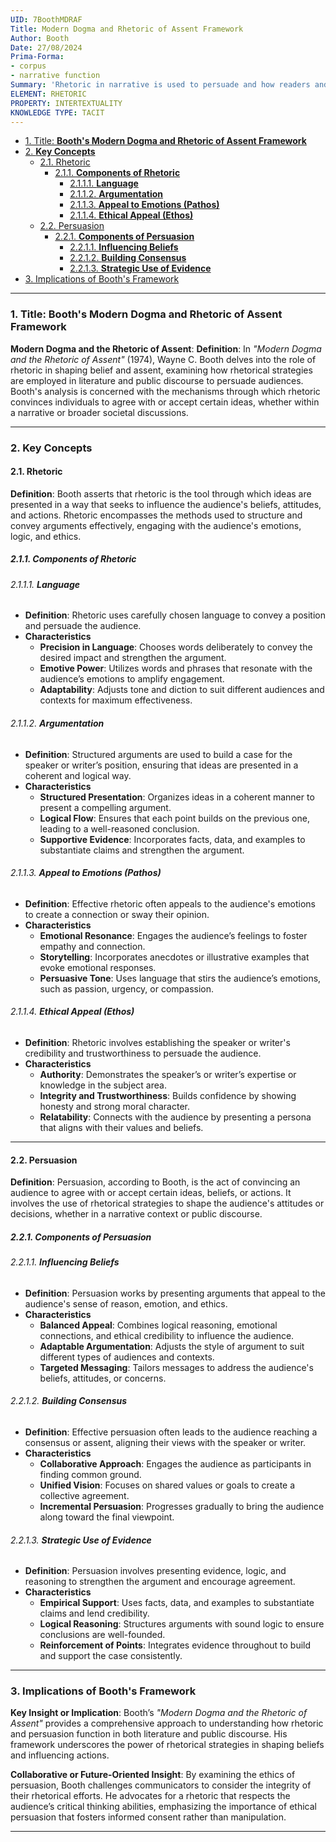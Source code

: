 ```yaml
---
UID: 7BoothMDRAF
Title: Modern Dogma and Rhetoric of Assent Framework
Author: Booth
Date: 27/08/2024
Prima-Forma:
- corpus
- narrative function
Summary: 'Rhetoric in narrative is used to persuade and how readers and audiences navigate the complexities of rhetorical argumentation. '
ELEMENT: RHETORIC
PROPERTY: INTERTEXTUALITY
KNOWLEDGE TYPE: TACIT
---
```

- [1. Title: **Booth's Modern Dogma and Rhetoric of Assent Framework**](#1-title-booths-modern-dogma-and-rhetoric-of-assent-framework)
- [2. **Key Concepts**](#2-key-concepts)
  - [2.1. Rhetoric](#21-rhetoric)
    - [2.1.1. **Components of Rhetoric**](#211-components-of-rhetoric)
      - [2.1.1.1. **Language**](#2111-language)
      - [2.1.1.2. **Argumentation**](#2112-argumentation)
      - [2.1.1.3. **Appeal to Emotions (Pathos)**](#2113-appeal-to-emotions-pathos)
      - [2.1.1.4. **Ethical Appeal (Ethos)**](#2114-ethical-appeal-ethos)
  - [2.2. Persuasion](#22-persuasion)
    - [2.2.1. **Components of Persuasion**](#221-components-of-persuasion)
      - [2.2.1.1. **Influencing Beliefs**](#2211-influencing-beliefs)
      - [2.2.1.2. **Building Consensus**](#2212-building-consensus)
      - [2.2.1.3. **Strategic Use of Evidence**](#2213-strategic-use-of-evidence)
- [3. Implications of Booth's Framework](#3-implications-of-booths-framework)

---

### 1. Title: **Booth's Modern Dogma and Rhetoric of Assent Framework**

**Modern Dogma and the Rhetoric of Assent**:
   **Definition**: In *"Modern Dogma and the Rhetoric of Assent"* (1974), Wayne C. Booth delves into the role of rhetoric in shaping belief and assent, examining how rhetorical strategies are employed in literature and public discourse to persuade audiences. Booth's analysis is concerned with the mechanisms through which rhetoric convinces individuals to agree with or accept certain ideas, whether within a narrative or broader societal discussions.

---

### 2. **Key Concepts**

#### 2.1. Rhetoric

**Definition**:
   Booth asserts that rhetoric is the tool through which ideas are presented in a way that seeks to influence the audience's beliefs, attitudes, and actions. Rhetoric encompasses the methods used to structure and convey arguments effectively, engaging with the audience's emotions, logic, and ethics.

##### 2.1.1. **Components of Rhetoric**

###### 2.1.1.1. **Language**
  - **Definition**: Rhetoric uses carefully chosen language to convey a position and persuade the audience.
  - **Characteristics**
    - **Precision in Language**: Chooses words deliberately to convey the desired impact and strengthen the argument.
    - **Emotive Power**: Utilizes words and phrases that resonate with the audience’s emotions to amplify engagement.
    - **Adaptability**: Adjusts tone and diction to suit different audiences and contexts for maximum effectiveness.

###### 2.1.1.2. **Argumentation**
  - **Definition**: Structured arguments are used to build a case for the speaker or writer’s position, ensuring that ideas are presented in a coherent and logical way.
  - **Characteristics**
    - **Structured Presentation**: Organizes ideas in a coherent manner to present a compelling argument.
    - **Logical Flow**: Ensures that each point builds on the previous one, leading to a well-reasoned conclusion.
    - **Supportive Evidence**: Incorporates facts, data, and examples to substantiate claims and strengthen the argument.


###### 2.1.1.3. **Appeal to Emotions (Pathos)**
  - **Definition**: Effective rhetoric often appeals to the audience's emotions to create a connection or sway their opinion.
  - **Characteristics**
    - **Emotional Resonance**: Engages the audience’s feelings to foster empathy and connection.
    - **Storytelling**: Incorporates anecdotes or illustrative examples that evoke emotional responses.
    - **Persuasive Tone**: Uses language that stirs the audience’s emotions, such as passion, urgency, or compassion.

###### 2.1.1.4. **Ethical Appeal (Ethos)**
  - **Definition**: Rhetoric involves establishing the speaker or writer's credibility and trustworthiness to persuade the audience.
  - **Characteristics**
    - **Authority**: Demonstrates the speaker’s or writer’s expertise or knowledge in the subject area.
    - **Integrity and Trustworthiness**: Builds confidence by showing honesty and strong moral character.
    - **Relatability**: Connects with the audience by presenting a persona that aligns with their values and beliefs.
---

#### 2.2. Persuasion

**Definition**:
   Persuasion, according to Booth, is the act of convincing an audience to agree with or accept certain ideas, beliefs, or actions. It involves the use of rhetorical strategies to shape the audience's attitudes or decisions, whether in a narrative context or public discourse.

##### 2.2.1. **Components of Persuasion**

###### 2.2.1.1. **Influencing Beliefs**
  - **Definition**: Persuasion works by presenting arguments that appeal to the audience's sense of reason, emotion, and ethics.
  - **Characteristics**
    - **Balanced Appeal**: Combines logical reasoning, emotional connections, and ethical credibility to influence the audience.
    - **Adaptable Argumentation**: Adjusts the style of argument to suit different types of audiences and contexts.
    - **Targeted Messaging**: Tailors messages to address the audience's beliefs, attitudes, or concerns.

###### 2.2.1.2. **Building Consensus**
  - **Definition**: Effective persuasion often leads to the audience reaching a consensus or assent, aligning their views with the speaker or writer.
  - **Characteristics**
    - **Collaborative Approach**: Engages the audience as participants in finding common ground.
    - **Unified Vision**: Focuses on shared values or goals to create a collective agreement.
    - **Incremental Persuasion**: Progresses gradually to bring the audience along toward the final viewpoint.

###### 2.2.1.3. **Strategic Use of Evidence**
  - **Definition**: Persuasion involves presenting evidence, logic, and reasoning to strengthen the argument and encourage agreement.
  - **Characteristics**
    - **Empirical Support**: Uses facts, data, and examples to substantiate claims and lend credibility.
    - **Logical Reasoning**: Structures arguments with sound logic to ensure conclusions are well-founded.
    - **Reinforcement of Points**: Integrates evidence throughout to build and support the case consistently.


---

### 3. Implications of Booth's Framework

**Key Insight or Implication**:
   Booth’s *"Modern Dogma and the Rhetoric of Assent"* provides a comprehensive approach to understanding how rhetoric and persuasion function in both literature and public discourse. His framework underscores the power of rhetorical strategies in shaping beliefs and influencing actions.

**Collaborative or Future-Oriented Insight**:
   By examining the ethics of persuasion, Booth challenges communicators to consider the integrity of their rhetorical efforts. He advocates for a rhetoric that respects the audience’s critical thinking abilities, emphasizing the importance of ethical persuasion that fosters informed consent rather than manipulation.

---
